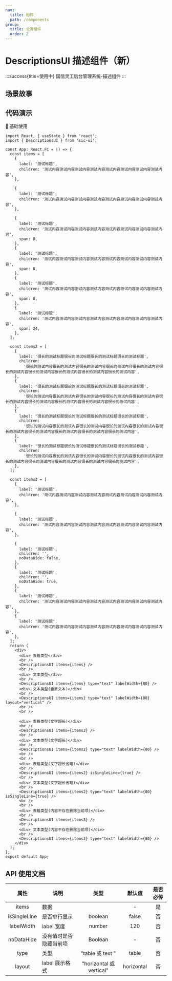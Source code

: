 ```yaml
---
nav:
  title: 组件
  path: /components
group:
  title: 业务组件
  order: 2
---
```


# DescriptionsUI 描述组件（新）

:::success{title=使用中}
国信灵工后台管理系统-描述组件
:::

## 场景故事

## 代码演示

💎 基础使用

```tsx
import React, { useState } from 'react';
import { DescriptionsUI } from 'sic-ui';

const App: React.FC = () => {
  const items = [
    {
      label: '测试标题',
      children: '测试内容测试内容测试内容测试内容测试内容测试内容测试内容测试内容',
    },

    {
      label: '测试标题',
      children: '测试内容测试内容测试内容测试内容测试内容测试内容测试内容测试内容',
    },

    {
      label: '测试标题',
      children: '测试内容测试内容测试内容测试内容测试内容测试内容测试内容测试内容',
      span: 8,
    },
    {
      label: '测试标题',
      children: '测试内容测试内容测试内容测试内容测试内容测试内容测试内容测试内容',
      span: 8,
    },
    {
      label: '测试标题',
      children: '测试内容测试内容测试内容测试内容测试内容测试内容测试内容测试内容',
      span: 8,
    },
    {
      label: '测试标题',
      children: '测试内容测试内容测试内容测试内容测试内容测试内容测试内容测试内容',
      span: 24,
    },
  ];

  const items2 = [
    {
      label: '很长的测试标题很长的测试标题很长的测试标题很长的测试标题',
      children:
        '很长的测试内容很长的测试内容很长的测试内容很长的测试内容很长的测试内容很长的测试内容很长的测试内容很长的测试内容很长的测试内容很长的测试内容',
    },
    {
      label: '很长的测试标题很长的测试标题很长的测试标题很长的测试标题',
      children:
        '很长的测试内容很长的测试内容很长的测试内容很长的测试内容很长的测试内容很长的测试内容很长的测试内容很长的测试内容很长的测试内容很长的测试内容',
    },
    {
      label: '很长的测试标题很长的测试标题很长的测试标题很长的测试标题',
      children:
        '很长的测试内容很长的测试内容很长的测试内容很长的测试内容很长的测试内容很长的测试内容很长的测试内容很长的测试内容很长的测试内容很长的测试内容',
    },
    {
      label: '很长的测试标题很长的测试标题很长的测试标题很长的测试标题',
      children:
        '很长的测试内容很长的测试内容很长的测试内容很长的测试内容很长的测试内容很长的测试内容很长的测试内容很长的测试内容很长的测试内容很长的测试内容',
    },
  ];

  const items3 = [
    {
      label: '测试标题',
      children: '测试内容测试内容测试内容测试内容测试内容测试内容测试内容测试内容',
    },

    {
      label: '测试标题',
      children: '测试内容测试内容测试内容测试内容测试内容测试内容测试内容测试内容',
    },

    {
      label: '测试标题',
      children: '',
      noDataHide: false,
    },
    {
      label: '测试标题',
      children: '',
      noDataHide: true,
    },
    {
      label: '测试标题',
      children: '测试内容测试内容测试内容测试内容测试内容测试内容测试内容测试内容',
    },
    {
      label: '测试标题',
      children: '测试内容测试内容测试内容测试内容测试内容测试内容测试内容测试内容',
    },
  ];
  return (
    <div>
      <div> 表格类型</div>
      <br />
      <DescriptionsUI items={items} />
      <br />
      <div> 文本类型</div>
      <br />
      <DescriptionsUI items={items} type="text" labelWidth={80} />
      <div> 文本类型(垂直文本)</div>
      <br />
      <DescriptionsUI items={items} type="text" labelWidth={80} layout="vertical" />
      <br />
      <br />

      <div> 表格类型(文字超长)</div>
      <br />
      <DescriptionsUI items={items2} />
      <br />
      <div> 文本类型(文字超长)</div>
      <br />
      <DescriptionsUI items={items2} type="text" labelWidth={80} />
      <br />
      <br />
      <div> 表格类型(文字超长省略)</div>
      <br />
      <DescriptionsUI items={items2} isSingleLine={true} />
      <br />
      <div> 文本类型(文字超长省略)</div>
      <br />
      <DescriptionsUI items={items2} type="text" labelWidth={80} isSingleLine={true} />
      <br />
      <br />
      <div> 表格类型(内容不存在删除当前项)</div>
      <br />
      <DescriptionsUI items={items3} />
      <br />
      <div> 文本类型(内容不存在删除当前项)</div>
      <br />
      <DescriptionsUI items={items3} type="text" labelWidth={80} />
    </div>
  );
};
export default App;
```

## API 使用文档

<font size=1>

|     属性     | 说明                   |           类型           |   默认值   | 是否必传 |
| :----------: | ---------------------- | :----------------------: | :--------: | :------: |
|    items     | 数据                   |                          |     -      |    是    |
| isSingleLine | 是否单行显示           |         boolean          |   false    |    否    |
|  labelWidth  | label 宽度             |          number          |    120     |    否    |
|  noDataHide  | 没有值时是否隐藏当前项 |         Boolean          |     -      |    否    |
|     type     | 类型                   |     "table 或 text "     |   table    |    否    |
|    layout    | label 展示格式         | "horizontal 或 vertical" | horizontal |    否    |

</font>
